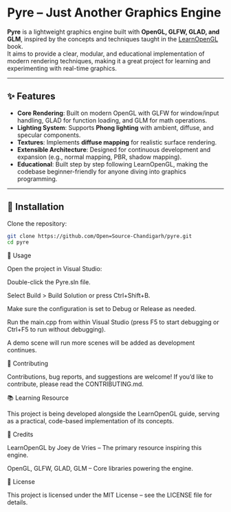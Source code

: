 # Pyre – Just Another Graphics Engine

**Pyre** is a lightweight graphics engine built with **OpenGL, GLFW, GLAD, and GLM**, inspired by the concepts and techniques taught in the [LearnOpenGL](https://learnopengl.com/) book.  
It aims to provide a clear, modular, and educational implementation of modern rendering techniques, making it a great project for learning and experimenting with real-time graphics.  

---

## ✨ Features  

- **Core Rendering**: Built on modern OpenGL with GLFW for window/input handling, GLAD for function loading, and GLM for math operations.  
- **Lighting System**: Supports **Phong lighting** with ambient, diffuse, and specular components.  
- **Textures**: Implements **diffuse mapping** for realistic surface rendering.  
- **Extensible Architecture**: Designed for continuous development and expansion (e.g., normal mapping, PBR, shadow mapping).  
- **Educational**: Built step by step following LearnOpenGL, making the codebase beginner-friendly for anyone diving into graphics programming.  

---

## 🔧 Installation  

Clone the repository:  

```bash
git clone https://github.com/Open=Source-Chandigarh/pyre.git
cd pyre
```

🚀 Usage

Open the project in Visual Studio:

Double-click the Pyre.sln file.

Select Build > Build Solution or press Ctrl+Shift+B.

Make sure the configuration is set to Debug or Release as needed.

Run the main.cpp from within Visual Studio (press F5 to start debugging or Ctrl+F5 to run without debugging).

A demo scene will run more scenes will be added as development continues.

🤝 Contributing

Contributions, bug reports, and suggestions are welcome!
If you’d like to contribute, please read the CONTRIBUTING.md.

📚 Learning Resource

This project is being developed alongside the LearnOpenGL
 guide, serving as a practical, code-based implementation of its concepts.

🙌 Credits

LearnOpenGL by Joey de Vries – The primary resource inspiring this engine.

OpenGL, GLFW, GLAD, GLM – Core libraries powering the engine.

📄 License

This project is licensed under the MIT License – see the LICENSE file for details.
